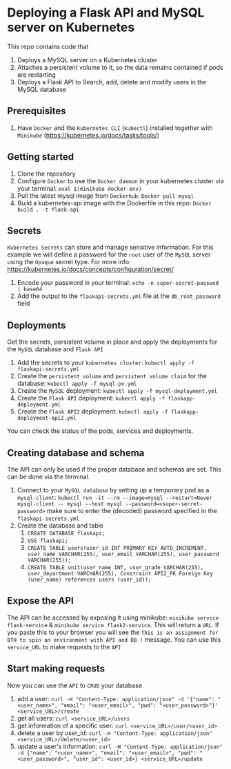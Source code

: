 # Deploying a Flask API and MySQL server on Kubernetes

This repo contains code that 
1) Deploys a MySQL server on a Kubernetes cluster
2) Attaches a persistent volume to it, so the data remains contained if pods are restarting
3) Deploys a  Flask API to Search, add, delete and modify users in the MySQL database

## Prerequisites
1. Have `Docker` and the `Kubernetes CLI` (`kubectl`) installed together with `Minikube` (https://kubernetes.io/docs/tasks/tools/)

## Getting started
1. Clone the repository
2. Configure `Docker` to use the `Docker daemon` in your kubernetes cluster via your terminal: `eval $(minikube docker-env)`
3. Pull the latest mysql image from `Dockerhub`: `Docker pull mysql`
4. Build a kubernetes-api image with the Dockerfile in this repo: `Docker build . -t flask-api`

## Secrets
`Kubernetes Secrets` can store and manage sensitive information. For this example we will define a password for the
`root` user of the `MySQL` server using the `Opaque` secret type. For more info: https://kubernetes.io/docs/concepts/configuration/secret/

1. Encode your password in your terminal: `echo -n super-secret-passwod | base64`
2. Add the output to the `flaskapi-secrets.yml` file at the `db_root_password` field

## Deployments
Get the secrets, persistent volume in place and apply the deployments for the `MySQL` database and `Flask API`

1. Add the secrets to your `kubernetes cluster`: `kubectl apply -f flaskapi-secrets.yml`
2. Create the `persistent volume` and `persistent volume claim` for the database: `kubectl apply -f mysql-pv.yml`
3. Create the `MySQL` deployment: `kubectl apply -f mysql-deployment.yml`
4. Create the `Flask API` deployment: `kubectl apply -f flaskapp-deployment.yml`
5. Create the `Flask API2` deployment: `kubectl apply -f flaskapp-deployment-api2.yml`

You can check the status of the pods, services and deployments.

## Creating database and schema
The API can only be used if the proper database and schemas are set. This can be done via the terminal.
1. Connect to your `MySQL database` by setting up a temporary pod as a `mysql-client`: 
   `kubectl run -it --rm --image=mysql --restart=Never mysql-client -- mysql --host mysql --password=<super-secret-password>`
   make sure to enter the (decoded) password specified in the `flaskapi-secrets.yml`
2. Create the database and table
   1. `CREATE DATABASE flaskapi;`
    2. `USE flaskapi;`
    3. `CREATE TABLE users(user_id INT PRIMARY KEY AUTO_INCREMENT, user_name VARCHAR(255), user_email VARCHAR(255), user_password VARCHAR(255));`
    4. `CREATE TABLE unit(user_name INT, user_grade VARCHAR(255), user_department VARCHAR(255), Constraint API2_FK Foreign Key (user_name) references users (user_id));`
    
## Expose the API
The API can be accessed by exposing it using minikube: `minikube service flask-service` & `minikube service flask2-service`. This will return a `URL`. If you paste this to your browser you will see the `This is an assignment for BTH to spin an environment with API and DB !` message. You can use this `service_URL` to make requests to the `API`

## Start making requests
Now you can use the `API` to `CRUD` your database
1. add a user: `curl -H "Content-Type: application/json" -d '{"name": "<user_name>", "email": "<user_email>", "pwd": "<user_password>"}' <service_URL>/create`
2. get all users: `curl <service_URL>/users`
3. get information of a specific user: `curl <service_URL>/user/<user_id>`
4. delete a user by user_id: `curl -H "Content-Type: application/json" <service_URL>/delete/<user_id>`
5. update a user's information: `curl -H "Content-Type: application/json" -d {"name": "<user_name>", "email": "<user_email>", "pwd": "<user_password>", "user_id": <user_id>} <service_URL>/update`
